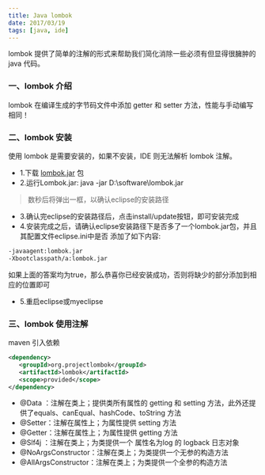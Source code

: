 ```yaml
---
title: Java lombok
date: 2017/03/19
tags: [java, ide]
---
```


lombok 提供了简单的注解的形式来帮助我们简化消除一些必须有但显得很臃肿的 java 代码。

### 一、lombok 介绍
lombok 在编译生成的字节码文件中添加 getter 和 setter 方法，性能与手动编写相同！ 

### 二、lombok 安装
使用 lombok 是需要安装的，如果不安装，IDE 则无法解析 lombok 注解。
- 1.下载 [lombok.jar](https://projectlombok.org/download.html) 包
- 2.运行Lombok.jar:  java -jar D:\software\lombok.jar
> 数秒后将弹出一框，以确认eclipse的安装路径
- 3.确认完eclipse的安装路径后，点击install/update按钮，即可安装完成
- 4.安装完成之后，请确认eclipse安装路径下是否多了一个lombok.jar包，并且其配置文件eclipse.ini中是否 添加了如下内容:
```bash
-javaagent:lombok.jar 
-Xbootclasspath/a:lombok.jar
```
如果上面的答案均为true，那么恭喜你已经安装成功，否则将缺少的部分添加到相应的位置即可

- 5.重启eclipse或myeclipse

### 三、lombok 使用注解
maven 引入依赖
```xml
<dependency>
   <groupId>org.projectlombok</groupId>
   <artifactId>lombok</artifactId>
   <scope>provided</scope>
</dependency>
```
- @Data   ：注解在类上；提供类所有属性的 getting 和 setting 方法，此外还提供了equals、canEqual、hashCode、toString 方法
- @Setter：注解在属性上；为属性提供 setting 方法
- @Getter：注解在属性上；为属性提供 getting 方法
- @Slf4j ：注解在类上；为类提供一个 属性名为log 的 logback 日志对象
- @NoArgsConstructor：注解在类上；为类提供一个无参的构造方法
- @AllArgsConstructor：注解在类上；为类提供一个全参的构造方法